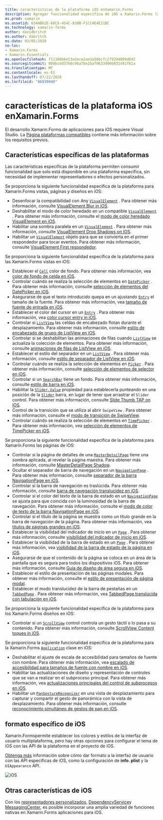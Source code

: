 ```yaml
---
title: características de la plataforma iOS enXamarin.Forms
description: Agregar funcionalidad específica de iOS a Xamarin.Forms las aplicaciones.
ms.prod: xamarin
ms.assetid: 634AB62E-68C8-454C-838B-F1CC4E4E21BC
ms.technology: xamarin-forms
author: davidbritch
ms.author: dabritch
ms.date: 03/05/2020
no-loc:
- Xamarin.Forms
- Xamarin.Essentials
ms.openlocfilehash: f11100b6e13a3ace2ae3a56bcfc279294089d842
ms.sourcegitcommit: 008bcbd37b6c96a7be2baf0633d066931d41f61a
ms.translationtype: MT
ms.contentlocale: es-ES
ms.lasthandoff: 07/22/2020
ms.locfileid: "86939040"
---
```

# <a name="ios-platform-features-in-xamarinforms"></a>características de la plataforma iOS enXamarin.Forms

El desarrollo Xamarin.Forms de aplicaciones para iOS requiere Visual Studio. La [Página plataformas compatibles](~/get-started/supported-platforms.md) contiene más información sobre los requisitos previos.

## <a name="platform-specifics"></a>Características específicas de las plataformas

Las características específicas de la plataforma permiten consumir funcionalidad que solo está disponible en una plataforma específica, sin necesidad de implementar representadores o efectos personalizados.

Se proporciona la siguiente funcionalidad específica de la plataforma para Xamarin.Forms vistas, páginas y diseños en iOS:

- Desenfocar la compatibilidad con Any [`VisualElement`](xref:Xamarin.Forms.VisualElement) . Para obtener más información, consulte [VisualElement Blur in iOS](visualelement-blur.md).
- Deshabilitar el modo de color heredado en un compatible [`VisualElement`](xref:Xamarin.Forms.VisualElement) . Para obtener más información, consulte el [modo de color heredado VisualElement en iOS](legacy-color-mode.md).
- Habilitar una sombra paralela en un [`VisualElement`](xref:Xamarin.Forms.VisualElement) . Para obtener más información, consulte [VisualElement Drop Shadows on IOS](visualelement-drop-shadow.md).
- Habilitar un [`VisualElement`](xref:Xamarin.Forms.VisualElement) objeto para que se convierta en el primer respondedor para tocar eventos. Para obtener más información, consulte [VisualElement First respondedor](visualelement-first-responder.md).

Se proporciona la siguiente funcionalidad específica de la plataforma para las Xamarin.Forms vistas en iOS:

- Establecer el [`Cell`](xref:Xamarin.Forms.Cell) color de fondo. Para obtener más información, vea [color de fondo de celda en iOS](cell-background-color.md).
- Controlar cuándo se realiza la selección de elementos en [`DatePicker`](xref:Xamarin.Forms.DatePicker) . Para obtener más información, consulte [selección de elementos del DatePicker en iOS](datepicker-selection.md).
- Asegurarse de que el texto introducido quepa en un ajustando [`Entry`](xref:Xamarin.Forms.Entry) el tamaño de la fuente. Para obtener más información, vea [tamaño de fuente de entrada en iOS](entry-font-size.md).
- Establecer el color del cursor en un [`Entry`](xref:Xamarin.Forms.Entry) . Para obtener más información, vea [color cursor entry in iOS](entry-cursor-color.md).
- Controlar si [`ListView`](xref:Xamarin.Forms.ListView) las celdas de encabezado flotan durante el desplazamiento. Para obtener más información, consulte [estilo de encabezado de grupo de ListView en iOS](listview-group-header-style.md).
- Controlar si se deshabilitan las animaciones de filas cuando [`ListView`](xref:Xamarin.Forms.ListView) se actualiza la colección de elementos. Para obtener más información, consulte [animaciones de filas de ListView en iOS](listview-row-animations.md).
- Establecer el estilo del separador en un [`ListView`](xref:Xamarin.Forms.ListView) . Para obtener más información, consulte [estilo de separador de ListView en iOS](listview-separator-style.md).
- Controlar cuándo se realiza la selección de elementos en [`Picker`](xref:Xamarin.Forms.Picker) . Para obtener más información, consulte [selección de elementos de selector en iOS](picker-selection.md).
- Controlar si un [`SearchBar`](xref:Xamarin.Forms.SearchBar) tiene un fondo. Para obtener más información, consulte [estilo de barra en iOS](searchbar-style.md).
- Habilitar la [`Slider.Value`](xref:Xamarin.Forms.Slider.Value) propiedad para establecerla punteando en una posición de la [`Slider`](xref:Xamarin.Forms.Slider) barra, en lugar de tener que arrastrar el `Slider` control. Para obtener más información, consulte [Slide Thumb TAP on IOS](slider-thumb.md).
- Control de la transición que se utiliza al abrir `SwipeView` . Para obtener más información, consulte el [modo de transición de SwipeView](swipeview-swipetransitionmode.md).
- Controlar cuándo se realiza la selección de elementos en [`TimePicker`](xref:Xamarin.Forms.TimePicker) . Para obtener más información, vea [selección de elementos de TimePicker en iOS](timepicker-selection.md).

Se proporciona la siguiente funcionalidad específica de la plataforma para Xamarin.Forms las páginas de iOS:

- Controlar si la página de detalles de una [`MasterDetailPage`](xref:Xamarin.Forms.MasterDetailPage) tiene una sombra aplicada, al revelar la página maestra. Para obtener más información, consulte [MasterDetailPage Shadow](masterdetailpage-shadow.md).
- Ocultar el separador de barra de navegación en un [`NavigationPage`](xref:Xamarin.Forms.NavigationPage) . Para obtener más información, consulte [separador de la barra NavigationPage en iOS](navigation-bar-separator.md).
- Controlar si la barra de navegación es traslúcida. Para obtener más información, consulte [barra de navegación translucidez en iOS](navigation-bar-translucent.md).
- Controlar si el color del texto de la barra de estado en un [`NavigationPage`](xref:Xamarin.Forms.NavigationPage) se ajusta para que coincida con la luminosidad de la barra de navegación. Para obtener más información, consulte el [modo de color de texto de la barra NavigationPage en iOS](status-bar-text-color.md).
- Controlar si el título de la página se muestra como un título grande en la barra de navegación de la página. Para obtener más información, vea [títulos de páginas grandes en iOS](page-large-title.md).
- Establecer la visibilidad del indicador de inicio en un [`Page`](xref:Xamarin.Forms.Page) . Para obtener más información, consulte [visibilidad del indicador de inicio en iOS](page-home-indicator.md).
- Establecer la visibilidad de la barra de estado en un [`Page`](xref:Xamarin.Forms.Page) . Para obtener más información, vea [visibilidad de la barra de estado de la página en iOS](page-status-bar-visibility.md).
- Asegurarse de que el contenido de la página se coloca en un área de la pantalla que es segura para todos los dispositivos iOS. Para obtener más información, consulte [Guía de diseño de área segura en iOS](page-safe-area-layout.md).
- Establecer el estilo de presentación de las páginas modales. Para obtener más información, consulte el [estilo de presentación de página modal](page-presentation-style.md).
- Establecer el modo translucidez de la barra de pestañas en un [`TabbedPage`](xref:Xamarin.Forms.TabbedPage) . Para obtener más información, vea [TabbedPage translúcida con tabulación en iOS](tabbedpage-translucent-tabbar.md).

Se proporciona la siguiente funcionalidad específica de la plataforma para los Xamarin.Forms diseños en iOS:

- Controlar si un [`ScrollView`](xref:Xamarin.Forms.ScrollView) control controla un gesto táctil o lo pasa a su contenido. Para obtener más información, consulte [ScrollView Content toques in iOS](scrollview-content-touches.md).

Se proporciona la siguiente funcionalidad específica de la plataforma para la Xamarin.Forms [`Application`](xref:Xamarin.Forms.Application) clase en iOS:

- Deshabilitar el ajuste de escala de accesibilidad para tamaños de fuente con nombre. Para obtener más información, vea [escalado de accesibilidad para tamaños de fuente con nombre en iOS](named-font-size-scaling.md).
- Habilitar las actualizaciones de diseño y representación de controles que se van a realizar en el subproceso principal. Para obtener más información, vea [actualizaciones principales del control de subprocesos en iOS](main-thread-updates-ui.md).
- Habilitar un [`PanGestureRecognizer`](xref:Xamarin.Forms.PanGestureRecognizer) en una vista de desplazamiento para capturar y compartir el gesto de panorámica con la vista de desplazamiento. Para obtener más información, consulte [reconocimiento simultáneo de gestos de pan en iOS](application-pan-gesture.md).

## <a name="ios-specific-formatting"></a>formato específico de iOS

Xamarin.Formspermite establecer los colores y estilos de la interfaz de usuario multiplataforma, pero hay otras opciones para configurar el tema de iOS con las API de la plataforma en el proyecto de iOS.

[Obtenga más](formatting.md) información sobre cómo dar formato a la interfaz de usuario con las API específicas de iOS, como la configuración de **info. plist** y la `UIAppearance` API.

![iOS](images/status-white-sml.png)

## <a name="other-ios-features"></a>Otras características de iOS

Con los [representadores personalizados](~/xamarin-forms/app-fundamentals/custom-renderer/index.md), [DependencyService](~/xamarin-forms/app-fundamentals/dependency-service/index.md)y [MessagingCenter](~/xamarin-forms/app-fundamentals/messaging-center.md), es posible incorporar una amplia variedad de funciones nativas en Xamarin.Forms aplicaciones para iOS.
